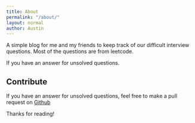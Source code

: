 ```yaml
---
title: About
permalink: "/about/"
layout: normal
author: Austin
---
```


A simple blog for me and my friends to keep track of our difficult interview questions. Most of the questions are from leetcode.

If you have an answer for unsolved questions.

## Contribute
If you have an answer for unsolved questions, feel free to make a pull request on [Github](https://github.com/rockmanvnx6/InterviewQuestion/)

Thanks for reading!

